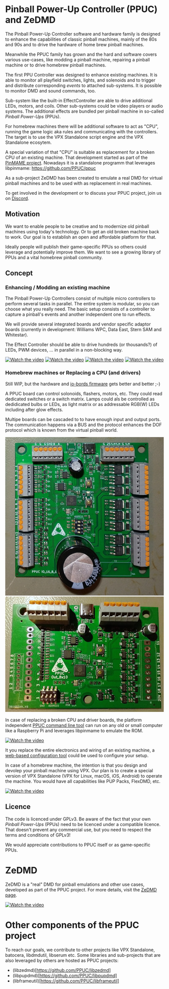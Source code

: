 # Pinball Power-Up Controller (PPUC) and ZeDMD

The Pinball Power-Up Controller software and hardware family is designed to enhance the capabilities of classic pinball
machines, mainly of the 80s and 90s and to drive the hardware of home brew pinball machines.

Meanwhile the PPUC family has grown and the hard and software covers various use-cases, like modding a pinball machine,
repairing a pinball machine or to drive homebrew pinball machines.

The first PPU Controller was designed to enhance existing machines. It is able to monitor all playfield switches, lights,
and solenoids and to trigger and distribute corresponding *events* to attached sub-systems.
It is possible to monitor DMD and sound commands, too.

Sub-system like the built-in EffectController are able to drive additional LEDs, motors, and coils.
Other sub-systems could be video players or audio systems. The additional effects are bundled per pinball machine in
so-called *Pinball Power-Ups* (PPUs).

For homebrew machines there will be additional software to act as "CPU", running the game logic aka rules and
communicating with the controllers. The target is to use the VPX Standalone script engine and the VPX Standalone ecosytem.

A special variation of that "CPU" is suitable as replacement for a broken CPU of an existing machine.
That development started as part of the [PinMAME project](https://github.com/vpinball/pinmame/tree/master/src/ppuc).
Nowadays it is a standalone programm that leverages libpinmame: https://github.com/PPUC/ppuc

As a sub-project ZeDMD has been created to emulate a real DMD for virtual pinball machines and to be used with as
replacement in real machines.

To get involved in the development or to discuss your PPUC project, join us on [Discord](https://discord.gg/fkkk4MbBn5).

## Motivation

We want to enable people to be creative and to modernize old pinball machines using today's technology.
Or to get an old broken machine back to work.
Our goal is to establish an open and affordable platform for that.

Ideally people will publish their game-specific PPUs so others could
leverage and potentially improve them. We want to see a growing library of PPUs and a vital homebrew pinball community.  

## Concept

### Enhancing / Modding an existing machine

The Pinball Power-Up Controllers consist of multiple micro controllers to perform several tasks in parallel. The entire
system is modular, so you can choose what you really need. The basic setup consists of a controller to capture a
pinball's events and another independent one to run effects.

We will provide several integrated boards and vendor specific adaptor boards (currently in development: Williams WPC,
Data East, Stern SAM and Whitestar).

The Effect Controller should be able to drive hundreds (or thousands?) of LEDs, PWM devices, ... in parallel in a
non-blocking way.

[![Watch the video](https://img.youtube.com/vi/LCGjzt88AMo/default.jpg)](https://youtu.be/LCGjzt88AMo)
[![Watch the video](https://img.youtube.com/vi/L5reBPVoL4c/default.jpg)](https://youtu.be/L5reBPVoL4c)
[![Watch the video](https://img.youtube.com/vi/4dq9ez786GY/default.jpg)](https://youtu.be/4dq9ez786GY)
[![Watch the video](https://img.youtube.com/vi/aY2foJ0kw9o/default.jpg)](https://youtu.be/aY2foJ0kw9o)


### Homebrew machines or Replacing a CPU (and drivers)

Still WIP, but the hardware and [io-bords firmware](https://github.com/PPUC/io-boards) gets better and better ;-)

A PPUC board can control solonoids, flashers, motors, etc. They could read dedicated switches or a
switch matrix.
Lamps could als be controlled as dedidicated bulbs or LEDs, as light matrix or as addressable RGB(W) LEDs including
after glow effects.

Multipe boards can be cascaded to to have enough input and output ports. The communication happens via a BUS and the
protocol enhances the DOF protocol which is known from the virtual pinball world.

![PCB Pic](https://github.com/PPUC/Hardware_IO_16_8_1/blob/main/IO_16_8_1/PCB_V010_TH.jpg)
![PCB Pic](https://github.com/PPUC/Hardware_Out_8x10/blob/master/Out_8x10/PCB_Out_8x10.jpg)

In case of replacing a broken CPU and driver boards, the platform independent
[PPUC command line tool](https://github.com/PPUC/ppuc) can run on any old or small computer like a Raspberry Pi
and leverages libpinmame to emulate the ROM.

[![Watch the video](https://img.youtube.com/vi/BKefBGnp9Js/default.jpg)](https://youtu.be/BKefBGnp9Js)

It you replace the entire electronics and wiring of an existing machine, a
[web-based configuration tool](https://github.com/PPUC/config-tool) could be used to configure your setup.

In case of a homebrew machine, the intention is that you design and devolep your pinball machine using VPX.
Our plan is to create a special version of VPX Standalone (VPX for Linux, macOS, iOS, Android) to operate the machine.
You would have all capabilities like PUP Packs, FlexDMD, etc.

[![Watch the video](https://img.youtube.com/vi/MTMMOd1anZY/default.jpg)](https://youtu.be/MTMMOd1anZY)


## Licence

The code is licenced under GPLv3. Be aware of the fact that your own *Pinball Power-Ups* (PPUs) need to be licenced
under a compatible licence.
That doesn't prevent any commercial use, but you need to respect the terms and conditions of GPLv3!

We would appreciate contributions to PPUC itself or as game-specific PPUs.


# ZeDMD

ZeDMD is a "real" DMD for pinball emulations and other use cases, developed as part of the PPUC project.
For more details, visit the [ZeDMD page](https://github.com/PPUC/ZeDMD).

[![Watch the video](https://img.youtube.com/vi/B6D00oB4Co8/default.jpg)](https://youtu.be/B6D00oB4Co8)


# Other components of the PPUC project

To reach our goals, we contribute to other projects like VPX Standalone, batocera, libdmdutil, libserum etc.
Some libraries and sub-projects that are also leveraged by others are hosted as PPUC projects:

- (libzedmd)[https://github.com/PPUC/libzedmd]
- (libpupdmd)[https://github.com/PPUC/libpupdmd]
- (libframeutil)[https://github.com/PPUC/libframeutil]
 

